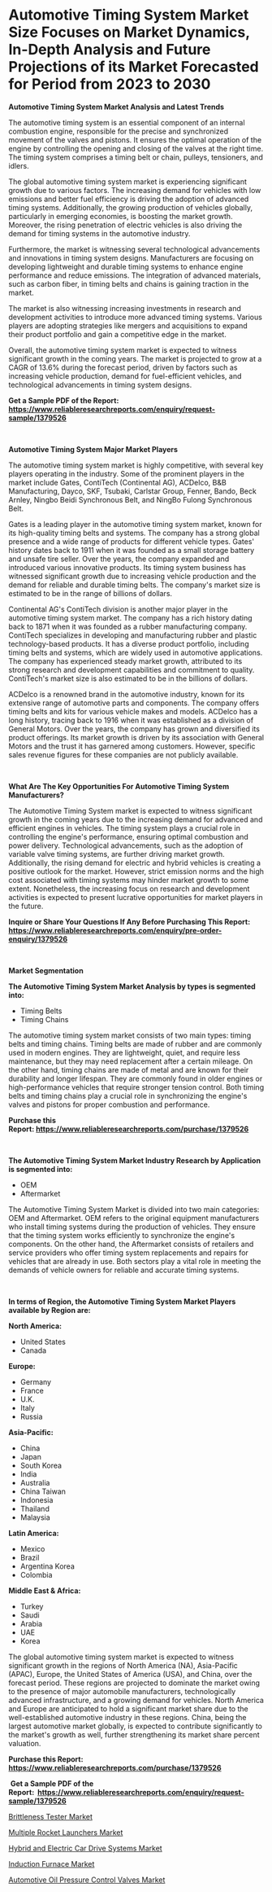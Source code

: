 <p><h1>Automotive Timing System Market Size Focuses on Market Dynamics, In-Depth Analysis and Future Projections of its Market Forecasted for Period from 2023 to 2030</h1></p><p><strong>Automotive Timing System Market Analysis and Latest Trends</strong></p>
<p><p>The automotive timing system is an essential component of an internal combustion engine, responsible for the precise and synchronized movement of the valves and pistons. It ensures the optimal operation of the engine by controlling the opening and closing of the valves at the right time. The timing system comprises a timing belt or chain, pulleys, tensioners, and idlers.</p><p>The global automotive timing system market is experiencing significant growth due to various factors. The increasing demand for vehicles with low emissions and better fuel efficiency is driving the adoption of advanced timing systems. Additionally, the growing production of vehicles globally, particularly in emerging economies, is boosting the market growth. Moreover, the rising penetration of electric vehicles is also driving the demand for timing systems in the automotive industry.</p><p>Furthermore, the market is witnessing several technological advancements and innovations in timing system designs. Manufacturers are focusing on developing lightweight and durable timing systems to enhance engine performance and reduce emissions. The integration of advanced materials, such as carbon fiber, in timing belts and chains is gaining traction in the market.</p><p>The market is also witnessing increasing investments in research and development activities to introduce more advanced timing systems. Various players are adopting strategies like mergers and acquisitions to expand their product portfolio and gain a competitive edge in the market.</p><p>Overall, the automotive timing system market is expected to witness significant growth in the coming years. The market is projected to grow at a CAGR of 13.6% during the forecast period, driven by factors such as increasing vehicle production, demand for fuel-efficient vehicles, and technological advancements in timing system designs.</p></p>
<p><strong>Get a Sample PDF of the Report:&nbsp; <a href="https://www.reliableresearchreports.com/enquiry/request-sample/1379526">https://www.reliableresearchreports.com/enquiry/request-sample/1379526</a></strong></p>
<p>&nbsp;</p>
<p><strong>Automotive Timing System Major Market Players</strong></p>
<p><p>The automotive timing system market is highly competitive, with several key players operating in the industry. Some of the prominent players in the market include Gates, ContiTech (Continental AG), ACDelco, B&B Manufacturing, Dayco, SKF, Tsubaki, Carlstar Group, Fenner, Bando, Beck Arnley, Ningbo Beidi Synchronous Belt, and NingBo Fulong Synchronous Belt. </p><p>Gates is a leading player in the automotive timing system market, known for its high-quality timing belts and systems. The company has a strong global presence and a wide range of products for different vehicle types. Gates' history dates back to 1911 when it was founded as a small storage battery and unsafe tire seller. Over the years, the company expanded and introduced various innovative products. Its timing system business has witnessed significant growth due to increasing vehicle production and the demand for reliable and durable timing belts. The company's market size is estimated to be in the range of billions of dollars.</p><p>Continental AG's ContiTech division is another major player in the automotive timing system market. The company has a rich history dating back to 1871 when it was founded as a rubber manufacturing company. ContiTech specializes in developing and manufacturing rubber and plastic technology-based products. It has a diverse product portfolio, including timing belts and systems, which are widely used in automotive applications. The company has experienced steady market growth, attributed to its strong research and development capabilities and commitment to quality. ContiTech's market size is also estimated to be in the billions of dollars.</p><p>ACDelco is a renowned brand in the automotive industry, known for its extensive range of automotive parts and components. The company offers timing belts and kits for various vehicle makes and models. ACDelco has a long history, tracing back to 1916 when it was established as a division of General Motors. Over the years, the company has grown and diversified its product offerings. Its market growth is driven by its association with General Motors and the trust it has garnered among customers. However, specific sales revenue figures for these companies are not publicly available.</p></p>
<p>&nbsp;</p>
<p><strong>What Are The Key Opportunities For Automotive Timing System Manufacturers?</strong></p>
<p><p>The Automotive Timing System market is expected to witness significant growth in the coming years due to the increasing demand for advanced and efficient engines in vehicles. The timing system plays a crucial role in controlling the engine's performance, ensuring optimal combustion and power delivery. Technological advancements, such as the adoption of variable valve timing systems, are further driving market growth. Additionally, the rising demand for electric and hybrid vehicles is creating a positive outlook for the market. However, strict emission norms and the high cost associated with timing systems may hinder market growth to some extent. Nonetheless, the increasing focus on research and development activities is expected to present lucrative opportunities for market players in the future.</p></p>
<p><strong>Inquire or Share Your Questions If Any Before Purchasing This Report: <a href="https://www.reliableresearchreports.com/enquiry/pre-order-enquiry/1379526">https://www.reliableresearchreports.com/enquiry/pre-order-enquiry/1379526</a></strong></p>
<p>&nbsp;</p>
<p><strong>Market Segmentation</strong></p>
<p><strong>The Automotive Timing System Market Analysis by types is segmented into:</strong></p>
<p><ul><li>Timing Belts</li><li>Timing Chains</li></ul></p>
<p><p>The automotive timing system market consists of two main types: timing belts and timing chains. Timing belts are made of rubber and are commonly used in modern engines. They are lightweight, quiet, and require less maintenance, but they may need replacement after a certain mileage. On the other hand, timing chains are made of metal and are known for their durability and longer lifespan. They are commonly found in older engines or high-performance vehicles that require stronger tension control. Both timing belts and timing chains play a crucial role in synchronizing the engine's valves and pistons for proper combustion and performance.</p></p>
<p><strong>Purchase this Report:&nbsp;<a href="https://www.reliableresearchreports.com/purchase/1379526">https://www.reliableresearchreports.com/purchase/1379526</a></strong></p>
<p>&nbsp;</p>
<p><strong>The Automotive Timing System Market Industry Research by Application is segmented into:</strong></p>
<p><ul><li>OEM</li><li>Aftermarket</li></ul></p>
<p><p>The Automotive Timing System Market is divided into two main categories: OEM and Aftermarket. OEM refers to the original equipment manufacturers who install timing systems during the production of vehicles. They ensure that the timing system works efficiently to synchronize the engine's components. On the other hand, the Aftermarket consists of retailers and service providers who offer timing system replacements and repairs for vehicles that are already in use. Both sectors play a vital role in meeting the demands of vehicle owners for reliable and accurate timing systems.</p></p>
<p>&nbsp;</p>
<p><strong>In terms of Region, the Automotive Timing System Market Players available by Region are:</strong></p>
<p>
    <p> <strong> North America: </strong>
        <ul>
            <li>United States</li>
            <li>Canada</li>
        </ul>
        </p> 
    <p> <strong> Europe: </strong>
        <ul>
            <li>Germany</li>
            <li>France</li>
            <li>U.K.</li>
            <li>Italy</li>
            <li>Russia</li>
        </ul>
        </p> 
    <p> <strong> Asia-Pacific: </strong>
        <ul>
            <li>China</li>
            <li>Japan</li>
            <li>South Korea</li>
            <li>India</li>
            <li>Australia</li>
            <li>China Taiwan</li>
            <li>Indonesia</li>
            <li>Thailand</li>
            <li>Malaysia</li>
        </ul>
        </p> 
    <p> <strong> Latin America: </strong>
        <ul>
            <li>Mexico</li>
            <li>Brazil</li>
            <li>Argentina Korea</li>
            <li>Colombia</li>
        </ul>
        </p> 
    <p> <strong> Middle East & Africa: </strong>
        <ul>
            <li>Turkey</li>
            <li>Saudi</li>
            <li>Arabia</li>
            <li>UAE</li>
            <li>Korea</li>
        </ul>
    </p>
    </p>
<p><p>The global automotive timing system market is expected to witness significant growth in the regions of North America (NA), Asia-Pacific (APAC), Europe, the United States of America (USA), and China, over the forecast period. These regions are projected to dominate the market owing to the presence of major automobile manufacturers, technologically advanced infrastructure, and a growing demand for vehicles. North America and Europe are anticipated to hold a significant market share due to the well-established automotive industry in these regions. China, being the largest automotive market globally, is expected to contribute significantly to the market's growth as well, further strengthening its market share percent valuation.</p></p>
<p><strong>Purchase this Report: <a href="https://www.reliableresearchreports.com/purchase/1379526">https://www.reliableresearchreports.com/purchase/1379526</a></strong></p>
<p>&nbsp;<strong>Get a Sample PDF of the Report:&nbsp;&nbsp;<a href="https://www.reliableresearchreports.com/enquiry/request-sample/1379526">https://www.reliableresearchreports.com/enquiry/request-sample/1379526</a></strong></p>
<p><strong></strong></p>
<p><p><a href="https://www.linkedin.com/pulse/brittleness-tester-market-research-report-provides-thorough-0ugwe/">Brittleness Tester Market</a></p><p><a href="https://medium.com/@birdielynch645/multiple-rocket-launchers-market-insights-into-market-cagr-market-trends-and-growth-strategies-e5e2774705b7">Multiple Rocket Launchers Market</a></p><p><a href="https://github.com/kipkeeva/Market-Research-Report-List-1/blob/main/hybrid-and-electric-car-drive-systems-market.md">Hybrid and Electric Car Drive Systems Market</a></p><p><a href="https://www.linkedin.com/pulse/induction-furnace-market-research-report-provides-thorough-vre9e/">Induction Furnace Market</a></p><p><a href="https://github.com/kuntayevaz/Market-Research-Report-List-1/blob/main/automotive-oil-pressure-control-valves-market.md">Automotive Oil Pressure Control Valves Market</a></p></p>